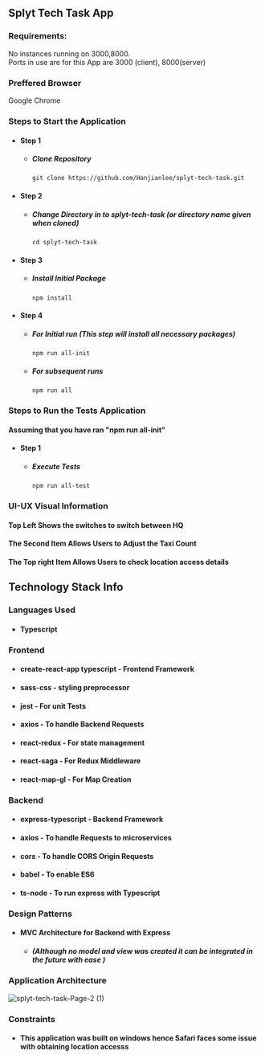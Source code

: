 ## Splyt Tech Task App

### Requirements:

No instances running on 3000,8000. <br/>
Ports in use are for this App are 3000 (client), 8000(server)

### Preffered Browser 

Google Chrome 

### Steps to Start the Application

- #### Step 1

  - ##### Clone Repository
    ```console
    git clone https://github.com/Hanjianlee/splyt-tech-task.git
    ```

- #### Step 2

  - ##### Change Directory in to splyt-tech-task (or directory name given when cloned)
    ```console
    cd splyt-tech-task
    ```

- #### Step 3

  - ##### Install Initial Package
    ```console
    npm install
    ```

- #### Step 4

  - ##### For Initial run (This step will install all necessary packages)
    ```console
    npm run all-init
    ```
  - ##### For subsequent runs
    ```console
    npm run all
    ```

### Steps to Run the Tests Application

#### Assuming that you have ran "npm run all-init"

- #### Step 1

  - ##### Execute Tests
    ```console
    npm run all-test
    ``` 

### UI-UX Visual Information
   #### Top Left Shows the switches to switch between HQ
   #### The Second Item Allows Users to Adjust the Taxi Count
   #### The Top right Item Allows Users to check location access details 

## Technology Stack Info  
### Languages Used 
  - #### Typescript

### Frontend 
  - #### create-react-app typescript - Frontend Framework
  - #### sass-css - styling preprocessor  
  - #### jest - For unit Tests
  - #### axios - To handle Backend Requests
  - #### react-redux - For state management 
  - #### react-saga - For Redux Middleware 
  - #### react-map-gl - For Map Creation 

### Backend
  - #### express-typescript - Backend Framework 
  - #### axios - To handle Requests to microservices 
  - #### cors - To handle CORS Origin Requests 
  - #### babel - To enable ES6 
  - #### ts-node - To run express with Typescript 

### Design Patterns
  - #### MVC Architecture for Backend with Express 
    - ##### (Although no model and view was created it can be integrated in the future with ease )

### Application Architecture
![splyt-tech-task-Page-2 (1)](https://user-images.githubusercontent.com/36333538/129743600-ff5aebe2-fe6a-4b21-a4ce-7b9591838608.png)

### Constraints 
  - #### This application was built on windows hence Safari faces some issue with obtaining location accesss

